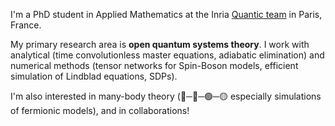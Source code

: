 I'm a PhD student in Applied Mathematics at the Inria [Quantic team](https://team.inria.fr/quantic/) in Paris, France. 

My primary research area is **open quantum systems theory**. I work with analytical (time convolutionless master equations, adiabatic elimination) and numerical methods (tensor networks for Spin-Boson models, efficient simulation of Lindblad equations, SDPs).

I'm also interested in many-body theory (🔵─🔴─🟢─🟡 especially simulations of fermionic models), and in collaborations!

<!--
**angelariva/angelariva** is a ✨ _special_ ✨ repository because its `README.md` (this file) appears on your GitHub profile.

Here are some ideas to get you started:

- 🔭 I’m currently working on ...
- 🌱 I’m currently learning ...
- 👯 I’m looking to collaborate on ...
- 🤔 I’m looking for help with ...
- 💬 Ask me about ...
- 📫 How to reach me: ...
- 😄 Pronouns: ...
- ⚡ Fun fact: ...
-->
